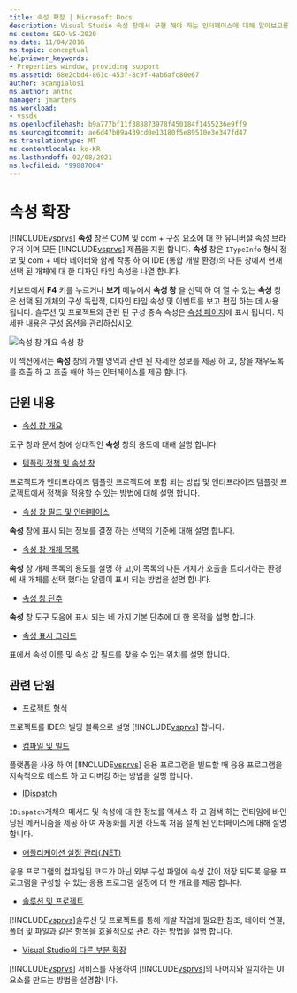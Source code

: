 ```yaml
---
title: 속성 확장 | Microsoft Docs
description: Visual Studio 속성 창에서 구현 해야 하는 인터페이스에 대해 알아보고를 호출 하 여 속성 목록을 확장 합니다.
ms.custom: SEO-VS-2020
ms.date: 11/04/2016
ms.topic: conceptual
helpviewer_keywords:
- Properties window, providing support
ms.assetid: 68e2cbd4-861c-453f-8c9f-4ab6afc80e67
author: acangialosi
ms.author: anthc
manager: jmartens
ms.workload:
- vssdk
ms.openlocfilehash: b9a777bf11f388873978f450184f1455236e9ff9
ms.sourcegitcommit: ae6d47b09a439cd0e13180f5e89510e3e347fd47
ms.translationtype: MT
ms.contentlocale: ko-KR
ms.lasthandoff: 02/08/2021
ms.locfileid: "99887084"
---
```

# <a name="extend-properties"></a>속성 확장
[!INCLUDE[vsprvs](../../code-quality/includes/vsprvs_md.md)] **속성** 창은 COM 및 com + 구성 요소에 대 한 유니버설 속성 브라우저 이며 모든 [!INCLUDE[vsprvs](../../code-quality/includes/vsprvs_md.md)] 제품을 지원 합니다. **속성** 창은 `ITypeInfo` 형식 정보 및 com + 메타 데이터와 함께 작동 하 여 IDE (통합 개발 환경)의 다른 창에서 현재 선택 된 개체에 대 한 디자인 타임 속성을 나열 합니다.

 키보드에서 **F4** 키를 누르거나 **보기** 메뉴에서 **속성 창** 을 선택 하 여 열 수 있는 **속성** 창은 선택 된 개체의 구성 독립적, 디자인 타임 속성 및 이벤트를 보고 편집 하는 데 사용 됩니다. 솔루션 및 프로젝트와 관련 된 구성 종속 속성은 [속성 페이지](../../extensibility/internals/property-pages.md)에 표시 됩니다. 자세한 내용은 [구성 옵션을 관리](../../extensibility/internals/managing-configuration-options.md)하십시오.

 ![속성 창 개요](../../extensibility/internals/media/vspropertieswindow.png "Vswebsite 창") 속성 창

 이 섹션에서는 **속성** 창의 개별 영역과 관련 된 자세한 정보를 제공 하 고, 창을 채우도록를 호출 하 고 호출 해야 하는 인터페이스를 제공 합니다.

## <a name="in-this-section"></a>단원 내용
- [속성 창 개요](../../extensibility/internals/properties-window-overview.md)

 도구 창과 문서 창에 상대적인 **속성** 창의 용도에 대해 설명 합니다.

- [템플릿 정책 및 속성 창](../../extensibility/internals/template-policy-and-the-properties-window.md)

 프로젝트가 엔터프라이즈 템플릿 프로젝트에 포함 되는 방법 및 엔터프라이즈 템플릿 프로젝트에서 정책을 적용할 수 있는 방법에 대해 설명 합니다.

- [속성 창 필드 및 인터페이스](../../extensibility/internals/properties-window-fields-and-interfaces.md)

 **속성** 창에 표시 되는 정보를 결정 하는 선택의 기준에 대해 설명 합니다.

- [속성 창 개체 목록](../../extensibility/internals/properties-window-object-list.md)

 **속성** 창 개체 목록의 용도를 설명 하 고,이 목록의 다른 개체가 호출을 트리거하는 환경에 새 개체를 선택 했다는 알림이 표시 되는 방법을 설명 합니다.

- [속성 창 단추](../../extensibility/internals/properties-window-buttons.md)

 **속성** 창 도구 모음에 표시 되는 네 가지 기본 단추에 대 한 목적을 설명 합니다.

- [속성 표시 그리드](../../extensibility/internals/properties-display-grid.md)

 표에서 속성 이름 및 속성 값 필드를 찾을 수 있는 위치를 설명 합니다.

## <a name="related-sections"></a>관련 단원
- [프로젝트 형식](../../extensibility/internals/project-types.md)

 프로젝트를 IDE의 빌딩 블록으로 설명 [!INCLUDE[vsprvs](../../code-quality/includes/vsprvs_md.md)] 합니다.

- [컴파일 및 빌드](../../ide/compiling-and-building-in-visual-studio.md)

 플랫폼을 사용 하 여 [!INCLUDE[vsprvs](../../code-quality/includes/vsprvs_md.md)] 응용 프로그램을 빌드할 때 응용 프로그램을 지속적으로 테스트 하 고 디버깅 하는 방법을 설명 합니다.

- [IDispatch](/previous-versions/windows/desktop/api/oaidl/nn-oaidl-idispatch)

 `IDispatch`개체의 메서드 및 속성에 대 한 정보를 액세스 하 고 검색 하는 런타임에 바인딩된 메커니즘을 제공 하 여 자동화를 지원 하도록 처음 설계 된 인터페이스에 대해 설명 합니다.

- [애플리케이션 설정 관리(.NET)](../../ide/managing-application-settings-dotnet.md)

 응용 프로그램의 컴파일된 코드가 아닌 외부 구성 파일에 속성 값이 저장 되도록 응용 프로그램을 구성할 수 있는 응용 프로그램 설정에 대 한 개요를 제공 합니다.

- [솔루션 및 프로젝트](../../ide/solutions-and-projects-in-visual-studio.md)

 [!INCLUDE[vsprvs](../../code-quality/includes/vsprvs_md.md)]솔루션 및 프로젝트를 통해 개발 작업에 필요한 참조, 데이터 연결, 폴더 및 파일과 같은 항목을 효율적으로 관리 하는 방법을 설명 합니다.

- [Visual Studio의 다른 부분 확장](../../extensibility/extending-other-parts-of-visual-studio.md)

 [!INCLUDE[vsprvs](../../code-quality/includes/vsprvs_md.md)] 서비스를 사용하여 [!INCLUDE[vsprvs](../../code-quality/includes/vsprvs_md.md)]의 나머지와 일치하는 UI 요소를 만드는 방법을 설명합니다.
